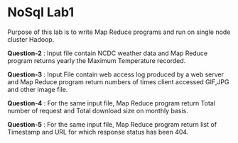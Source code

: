
# NoSql Lab1

Purpose of this lab is to write Map Reduce programs and run on single node cluster Hadoop.

**Question-2**  :  Input file contain NCDC weather data and Map Reduce program returns yearly the Maximum Temperature recorded.

**Question-3**  :  Input File contain web access log produced by a web server and Map Reduce program return numbers of times client accessed GIF,JPG and other image file.

**Question-4** :   For the same input file, Map Reduce program return Total number of request and Total download size on  monthly basis.

**Question-5** :   For the same input file, Map Reduce program return list of Timestamp and URL for which response status has been 404.
